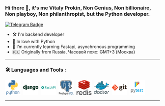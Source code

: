 ### Hi there 👋, it's me Vitaly Prokin, Non Genius, Non billionaire, Non playboy, Non philanthropist, but the Python developer.
[![Telegram Badge](https://img.shields.io/badge/-tak_1_zh1vem-blue?style=social&logo=telegram&link=https://t.me/tak_1_zh1vem)](https://t.me/tak_1_zh1vem) <p align='left'>

- 🛠 I'm backend developer
- 🐍 In love with Python
- 📖 I’m currently learning Fastapi, asynchronous programming
- 🇷🇺 Originally from Russia, Часовой пояс: GMT+3 (Москва)
---

### :hammer_and_wrench: Languages and Tools :
<div>
  <img src="https://raw.githubusercontent.com/devicons/devicon/55609aa5bd817ff167afce0d965585c92040787a/icons/python/python-original-wordmark.svg" title="Python" alt="Python" width="50" height="50"/>&nbsp;
  <img src="https://raw.githubusercontent.com/devicons/devicon/55609aa5bd817ff167afce0d965585c92040787a/icons/django/django-plain-wordmark.svg" title="Django" alt="Django" width="50" height="50"/>&nbsp;
  <img src="https://raw.githubusercontent.com/devicons/devicon/55609aa5bd817ff167afce0d965585c92040787a/icons/fastapi/fastapi-original-wordmark.svg" title="FastAPI" alt="FastAPI" width="50" height="50"/>&nbsp;
  <img src="https://raw.githubusercontent.com/devicons/devicon/55609aa5bd817ff167afce0d965585c92040787a/icons/postgresql/postgresql-original-wordmark.svg" title="PostgreSQL" alt="PostgreSQL" width="50" height="50"/>&nbsp;
  <img src="https://raw.githubusercontent.com/devicons/devicon/55609aa5bd817ff167afce0d965585c92040787a/icons/redis/redis-original-wordmark.svg" title="Redis" alt="Redis" width="50" height="50"/>&nbsp;
  <img src="https://raw.githubusercontent.com/devicons/devicon/55609aa5bd817ff167afce0d965585c92040787a/icons/docker/docker-original-wordmark.svg" title="Docker" alt="Docker" width="50" height="50"/>&nbsp;
  <img src="https://raw.githubusercontent.com/devicons/devicon/55609aa5bd817ff167afce0d965585c92040787a/icons/git/git-original-wordmark.svg" title="Git" alt="Git" width="50" height="50"/>&nbsp;
  <img src="https://raw.githubusercontent.com/devicons/devicon/55609aa5bd817ff167afce0d965585c92040787a/icons/pytest/pytest-original-wordmark.svg" title="pytest" alt="pytest" width="50" height="50"/>&nbsp;
</div>

---
